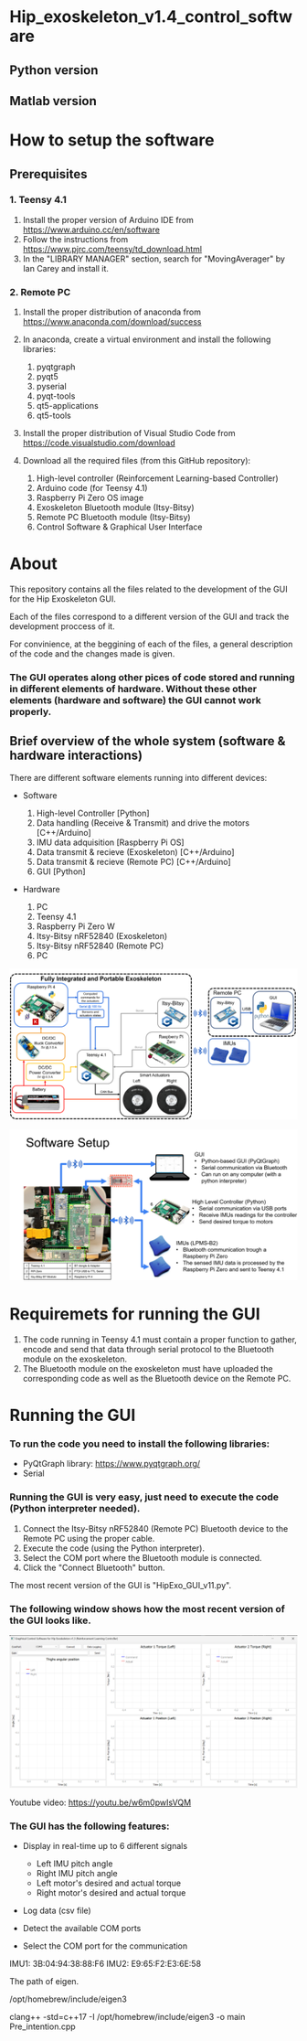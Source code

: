 # Hip_exoskeleton_v1.4_control_software

## Python version

## Matlab version

# How to setup the software

## Prerequisites

### 1. Teensy 4.1

1. Install the proper version of Arduino IDE from https://www.arduino.cc/en/software
2. Follow the instructions from https://www.pjrc.com/teensy/td_download.html
3. In the "LIBRARY MANAGER" section, search for "MovingAverager" by Ian Carey and install it.

### 2. Remote PC

1. Install the proper distribution of anaconda from https://www.anaconda.com/download/success
2. In anaconda, create a virtual environment and install the following libraries:
    1. pyqtgraph
    2. pyqt5
    3. pyserial
    4. pyqt-tools
    5. qt5-applications
    6. qt5-tools

3. Install the proper distribution of Visual Studio Code from https://code.visualstudio.com/download
4. Download all the required files (from this GitHub repository):
    1. High-level controller (Reinforcement Learning-based Controller)
    2. Arduino code (for Teensy 4.1)
    3. Raspberry Pi Zero OS image
    4. Exoskeleton Bluetooth module (Itsy-Bitsy)
    5. Remote PC Bluetooth module (Itsy-Bitsy)
    6. Control Software & Graphical User Interface

# About

This repository contains all the files related to the development of the GUI for the Hip Exoskeleton GUI.

Each of the files correspond to a different version of the GUI and track the development proccess of it.

For convinience, at the beggining of each of the files, a general description of the code and the changes made is given.

### The GUI operates along other pices of code stored and running in different elements of hardware. Without these other elements (hardware and software) the GUI cannot work properly.

## Brief overview of the whole system (software & hardware interactions)

There are different software elements running into different devices:

- Software
    1. High-level Controller [Python]
    2. Data handling (Receive & Transmit) and drive the motors [C++/Arduino]
    3. IMU data adquisition [Raspberry Pi OS]
    4. Data transmit & recieve (Exoskeleton) [C++/Arduino]
    5. Data transmit & recieve (Remote PC) [C++/Arduino]
    6. GUI [Python]

- Hardware
    1. PC
    2. Teensy 4.1
    3. Raspberry Pi Zero W
    4. Itsy-Bitsy nRF52840 (Exoskeleton)
    5. Itsy-Bitsy nRF52840 (Remote PC)
    6. PC

![Software Setup 1](Figures/Software_setup_01.png)

![Software Setup 2](Figures/Software_setup_02.png)

# Requiremets for running the GUI

1. The code running in Teensy 4.1 must contain a proper function to gather, encode and send that data through serial protocol to the Bluetooth module on the exoskeleton.
2. The Bluetooth module on the exoskeleton must have uploaded the corresponding code as well as the Bluetooth device on the Remote PC.

# Running the GUI

###  To run the code you need to install the following libraries:

 - PyQtGraph library: https://www.pyqtgraph.org/
 - Serial

### Running the GUI is very easy, just need to execute the code (Python interpreter needed).

1. Connect the Itsy-Bitsy nRF52840 (Remote PC) Bluetooth device to the Remote PC using the proper cable.
2. Execute the code (using the Python interpreter).
3. Select the COM port where the Bluetooth module is connected.
4. Click the "Connect Bluetooth" button.

The most recent version of the GUI is "HipExo_GUI_v11.py".

### The following window shows how the most recent version of the GUI looks like.

![GUI v.6](Figures/Graphical_Control_Software.png)

Youtube video: https://youtu.be/w6m0pwIsVQM

### The GUI has the following features:

- Display in real-time up to 6 different signals
    - Left IMU pitch angle
    - Right IMU pitch angle
    - Left motor's desired and actual torque
    - Right motor's desired and actual torque

- Log data (csv file)
- Detect the available COM ports
- Select the COM port for the communication


IMU1: 3B:04:94:38:88:F6 
IMU2: E9:65:F2:E3:6E:58   


The path of eigen. 

/opt/homebrew/include/eigen3 

clang++ -std=c++17 -I /opt/homebrew/include/eigen3 -o main Pre_intention.cpp